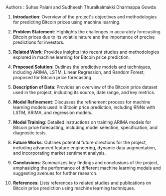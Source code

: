 Authors : Suhas Palani and Sudheesh Thuralkalmakki Dharmappa Gowda 

1. **Introduction**: Overview of the project's objectives and methodologies for predicting Bitcoin prices using machine learning.

2. **Problem Statement**: Highlights the challenges in accurately forecasting Bitcoin prices due to its volatile nature and the importance of precise predictions for investors.

3. **Related Work**: Provides insights into recent studies and methodologies explored in machine learning for Bitcoin price prediction.

4. **Proposed Solution**: Outlines the predictive models and techniques, including ARIMA, LSTM, Linear Regression, and Random Forest, proposed for Bitcoin price forecasting.

5. **Description of Data**: Provides an overview of the Bitcoin price dataset used in the project, including its source, date range, and key metrics.

6. **Model Refinement**: Discusses the refinement process for machine learning models used in Bitcoin price prediction, including RNNs with LSTM, ARIMA, and regression models.

7. **Model Training**: Detailed instructions on training ARIMA models for Bitcoin price forecasting, including model selection, specification, and diagnostic tests.

8. **Future Works**: Outlines potential future directions for the project, including advanced feature engineering, dynamic data augmentation, and incorporating market sentiment analysis.

9. **Conclusions**: Summarizes key findings and conclusions of the project, emphasizing the performance of different machine learning models and suggesting avenues for further research.

10. **References**: Lists references to related studies and publications on Bitcoin price prediction using machine learning techniques.
